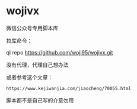 # wojivx
微信公众号专用脚本库

拉库命令：

   ql repo https://github.com/woji95/wojivx.git

没有代理，代理自己想办法 

或者参考这个文章：

    https://www.kejiwanjia.com/jiaocheng/70055.html

脚本都不是自己写的介意勿用

